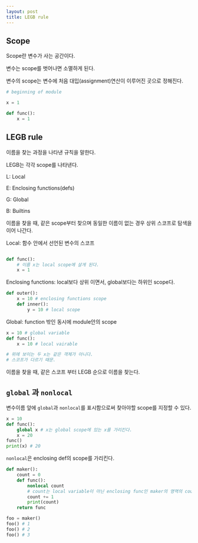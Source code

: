 ```yaml
---
layout: post 
title: LEGB rule
---
```


## Scope

Scope란 변수가 사는 공간이다.

변수는 scope를 벗어나면 소멸하게 된다.

변수의 scope는 변수에 처음 대입(assignment)연산이 이루어진 곳으로 정해진다.

```python
# beginning of module

x = 1

def func():
    x = 1

```

## LEGB rule

이름을 찾는 과정을 나타낸 규칙을 말한다.

LEGB는 각각 scope를 나타낸다.

L: Local

E: Enclosing functions(defs)

G: Global

B: Builtins

이름을 찾을 때, 같은 scope부터 찾으며 동일한 이름이 없는 경우 상위 스코프로 탐색을 이어 나간다.

Local: 함수 안에서 선언된 변수의 스코프

```python

def func():
    # 이름 x는 local scope에 살게 된다.
    x = 1

```

Enclosing functions: local보다 상위 이면서, global보다는 하위인 scope다.

```python
def outer():
    x = 10 # enclosing functions scope
    def inner():
        y = 10 # local scope
```

Global: function 밖인 동시에 module안의 scope

```python
x = 10 # global variable
def func():
    x = 10 # local vairable

# 위에 보이는 두 x는 같은 객체가 아니다.
# 스코프가 다르기 때문.
```

이름을 찾을 때, 같은 스코프 부터 LEGB 순으로 이름을 찾는다.

## `global` 과 `nonlocal`

변수이름 앞에 `global`과 `nonlocal`를 표시함으로써 찾아야할 scope를 지정할 수 있다.

```python
x = 10
def func():
    global x # x는 global scope에 있는 x를 가리킨다.
    x = 20
func()
print(x) # 20
```

`nonlocal`은 enclosing def의 scope를 가리킨다.

```python
def maker():
    count = 0
    def func():
        nonlocal count
        # count는 local variable이 아닌 enclosing func인 maker의 영역의 count를 가리킨다.
        count += 1
        print(count)
    return func

foo = maker()
foo() # 1
foo() # 2
foo() # 3

```

